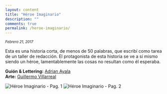 ```yaml
---
layout: content
title: "Héroe Imaginario"
description: ""
comments: true
permalink: /heroe-imaginario/
---
```


<small>*Febrero 21, 2017*</small>

Esta es una historia corta, de menos de 50 palabras, que escribí como tarea de un taller de redacción. El protagonista de esta historia se ve a sí mismo siendo un héroe, lamentablemente las cosas no resultan como él esperaba.

**Guión & Lettering:** [Adrian Ayala](https://twitter.com/adrrian17)  
**Arte:** [Guillermo Villarreal]()

 
![Héroe Imaginario - Pag. 1]({{site.url}}/assets/heroe-imaginario/heroe-imaginario-1.jpg)
![Héroe Imaginario - Pag. 2]({{site.url}}/assets/heroe-imaginario/heroe-imaginario-1.jpg)
